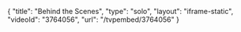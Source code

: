 {
    "title": "Behind the Scenes",
    "type": "solo",
    "layout": "iframe-static",
    "videoId": "3764056",
    "url": "\/tvpembed\/3764056"
}